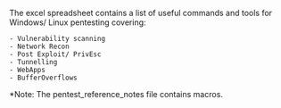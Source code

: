 The excel spreadsheet contains a list of useful commands and tools for Windows/ Linux pentesting covering:
```
- Vulnerability scanning
- Network Recon
- Post Exploit/ PrivEsc
- Tunnelling
- WebApps
- BufferOverflows
```

*Note:
The pentest_reference_notes file contains macros.
